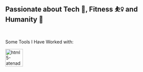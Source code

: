 <h2> Passionate about Tech 🤖, Fitness ⛹️‍♀️  and Humanity 🌱 </h2>
<br>

Some Tools I Have Worked with: 
<p align="left">
       <img src="https://devicon-website.vercel.app/api/python/original.svg"  width="55" height="55" alt="html5-atenadadkhah"/>
</p>

